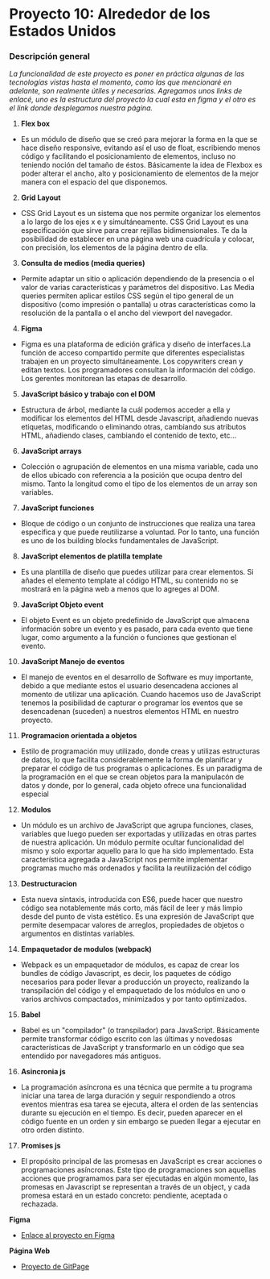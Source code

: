 # Proyecto 10: Alrededor de los Estados Unidos

### Descripción general
*La funcionalidad de este proyecto es poner en práctica algunas de las tecnologías vistas hasta el momento, como las que mencionaré en adelante, son realmente útiles y necesarias. Agregamos unos links de enlacé, uno es la estructura del proyecto la cual esta en figma y el otro es el link donde desplegamos nuestra página.*

1. **Flex box**
- Es un módulo de diseño que se creó para mejorar la forma en la que se hace diseño responsive, evitando así el uso de float, escribiendo menos código y facilitando el posicionamiento de elementos, incluso no teniendo noción del tamaño de éstos. Básicamente la idea de Flexbox es poder alterar el ancho, alto y posicionamiento de elementos de la mejor manera con el espacio del que disponemos.

2. **Grid Layout**
- CSS Grid Layout es un sistema que nos permite organizar los elementos a lo largo de los ejes x e y simultáneamente. CSS Grid Layout es una especificación que sirve para crear rejillas bidimensionales. Te da la posibilidad de establecer en una página web una cuadrícula y colocar, con precisión, los elementos de la página dentro de ella.

3. **Consulta de medios (media queries)**
- Permite adaptar un sitio o aplicación dependiendo de la presencia o el valor de varias características y parámetros del dispositivo. Las Media queries permiten aplicar estilos CSS según el tipo general de un dispositivo (como impresión o pantalla) u otras características como la resolución de la pantalla o el ancho del viewport del navegador.

4. **Figma** 
- Figma es una plataforma de edición gráfica y diseño de interfaces.La función de acceso compartido permite que diferentes especialistas trabajen en un proyecto simultáneamente. Los copywriters crean y editan textos. Los programadores consultan la información del código. Los gerentes monitorean las etapas de desarrollo.

5. **JavaScript básico y trabajo con el DOM**
- Estructura de árbol, mediante la cuál podemos acceder a ella y modificar los elementos del HTML desde Javascript, añadiendo nuevas etiquetas, modificando o eliminando otras, cambiando sus atributos HTML, añadiendo clases, cambiando el contenido de texto, etc...

6. **JavaScript arrays** 
- Colección o agrupación de elementos en una misma variable, cada uno de ellos ubicado con referencia a la posición que ocupa dentro del mismo. Tanto la longitud como el tipo de los elementos de un array son variables.

7. **JavaScript funciones**
- Bloque de código o un conjunto de instrucciones que realiza una tarea específica y que puede reutilizarse a voluntad. Por lo tanto, una función es uno de los building blocks fundamentales de JavaScript.

8. **JavaScript elementos de platilla template**
- Es una plantilla de diseño que puedes utilizar para crear elementos. Si añades el elemento template al código HTML, su contenido no se mostrará en la página web a menos que lo agreges al DOM.

9. **JavaScript Objeto event**
- El objeto Event es un objeto predefinido de JavaScript que almacena información sobre un evento y es pasado, para cada evento que tiene lugar, como argumento a la función o funciones que gestionan el evento.

10. **JavaScript Manejo de eventos**
- El manejo de eventos en el desarrollo de Software es muy importante, debido a que mediante estos el usuario desencadena acciones al momento de utilizar una aplicación. Cuando hacemos uso de JavaScript tenemos la posibilidad de capturar o programar los eventos que se desencadenan (suceden) a nuestros elementos HTML en nuestro proyecto.

11. **Programacion orientada a objetos**
- Estilo de programación muy utilizado, donde creas y utilizas estructuras de datos, lo que facilita considerablemente la forma de planificar y preparar el código de tus programas o aplicaciones. Es un paradigma de la programación en el que se crean objetos para la manipulacón de datos y donde, por lo general, cada objeto ofrece una funcionalidad especial

12. **Modulos**
- Un módulo es un archivo de JavaScript que agrupa funciones, clases, variables que luego pueden ser exportadas y utilizadas en otras partes de nuestra aplicación. Un módulo permite ocultar funcionalidad del mismo y solo exportar aquello para lo que ha sido implementado.
Esta característica agregada a JavaScript nos permite implementar programas mucho más ordenados y facilita la reutilización del código

13. **Destructuracion**
- Esta nueva sintaxis, introducida con ES6, puede hacer que nuestro código sea notablemente más corto, más fácil de leer y más limpio desde del punto de vista estético. Es una expresión de JavaScript que permite desempacar valores de arreglos, propiedades de objetos o argumentos en distintas variables.

14. **Empaquetador de modulos (webpack)**
- Webpack es un empaquetador de módulos, es capaz de crear los bundles de código Javascript, es decir, los paquetes de código necesarios para poder llevar a producción un proyecto, realizando la transpilación del código y el empaquetado de los módulos en uno o varios archivos compactados, minimizados y por tanto optimizados.

15. **Babel**
- Babel es un "compilador" (o transpilador) para JavaScript. Básicamente permite transformar código escrito con las últimas y novedosas características de JavaScript y transformarlo en un código que sea entendido por navegadores más antiguos.

16. **Asincronia js**
- La programación asíncrona es una técnica que permite a tu programa iniciar una tarea de larga duración y seguir respondiendo a otros eventos mientras esa tarea se ejecuta, altera el orden de las sentencias durante su ejecución en el tiempo. Es decir, 
pueden aparecer en el código fuente en un orden y sin embargo se pueden llegar a ejecutar en otro orden distinto.

17. **Promises js** 
- El propósito principal de las promesas en JavaScript es crear acciones o programaciones asíncronas. Este tipo de programaciones son aquellas acciones que programamos para ser ejecutadas en algún momento, las promesas en Javascript se representan a través de un object, y cada promesa estará en un estado concreto: pendiente, aceptada o rechazada. 

**Figma**
* [Enlace al proyecto en Figma](https://www.figma.com/file/LDMgqWesKpQkIwhOfEBuTS/WEB%2C-Sprint-5%3A-Around-The-U.S.-%7C-desktop-%2B-mobile?node-id=0%3A1)

**Página Web**
* [Proyecto de GitPage](https://pedro-ets.github.io/web_project_4_esp)


